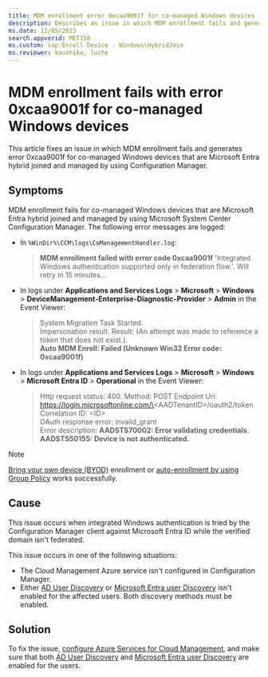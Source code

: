 ```yaml
---
title: MDM enrollment error 0xcaa9001f for co-managed Windows devices
description: Describes an issue in which MDM enrollment fails and generates error 0xcaa9001f for co-managed Windows devices that are Microsoft Entra hybrid joined and managed by using Configuration Manager.
ms.date: 12/05/2023
search.appverid: MET150
ms.custom: sap:Enroll Device - Windows\HybridJoin
ms.reviewer: kaushika, luche
---
```

# MDM enrollment fails with error 0xcaa9001f for co-managed Windows devices

This article fixes an issue in which MDM enrollment fails and generates error 0xcaa9001f for co-managed Windows devices that are Microsoft Entra hybrid joined and managed by using Configuration Manager.

## Symptoms

MDM enrollment fails for co-managed Windows devices that are Microsoft Entra hybrid joined and managed by using Microsoft System Center Configuration Manager. The following error messages are logged:

- In `%WinDir%\CCM\logs\CoManagementHandler.log`:

  > **MDM enrollment failed with error code 0xcaa9001f** 'Integrated Windows authentication supported only in federation flow.'. Will retry in 15 minutes...

- In logs under **Applications and Services Logs** > **Microsoft** > **Windows** > **DeviceManagement-Enterprise-Diagnostic-Provider** > **Admin** in the Event Viewer:

  > System Migration Task Started.  
  > Impersonation result. Result: (An attempt was made to reference a token that does not exist.).  
  > **Auto MDM Enroll: Failed (Unknown Win32 Error code: 0xcaa9001f)**

- In logs under **Applications and Services Logs** > **Microsoft** > **Windows** > **Microsoft Entra ID** > **Operational** in the Event Viewer:

  > Http request status: 400. Method: POST Endpoint Uri: https://login.microsoftonline.com/\<AADTenantID\>/oauth2/token Correlation ID: \<ID\>  
  > OAuth response error: invalid_grant  
  > Error description: **AADSTS70002: Error validating credentials. AADSTS50155: Device is not authenticated.**

> [!NOTE]
> [Bring your own device (BYOD)](/mem/intune/user-help/enroll-windows-10-device) enrollment or [auto-enrollment by using Group Policy](/windows/client-management/mdm/enroll-a-windows-10-device-automatically-using-group-policy) works successfully.

## Cause

This issue occurs when integrated Windows authentication is tried by the Configuration Manager client against Microsoft Entra ID while the verified domain isn't federated.

This issue occurs in one of the following situations:

- The Cloud Management Azure service isn't configured in Configuration Manager.
- Either [AD User Discovery](/mem/configmgr/core/servers/deploy/configure/configure-discovery-methods#BKMK_ConfigADDiscGeneral) or [Microsoft Entra user Discovery](/mem/configmgr/core/servers/deploy/configure/configure-discovery-methods#azureaadisc) isn't enabled for the affected users. Both discovery methods must be enabled.

## Solution

To fix the issue, [configure Azure Services for Cloud Management](/mem/configmgr/core/servers/deploy/configure/azure-services-wizard), and make sure that both [AD User Discovery](/mem/configmgr/core/servers/deploy/configure/configure-discovery-methods#BKMK_ConfigADDiscGeneral) and [Microsoft Entra user Discovery](/mem/configmgr/core/servers/deploy/configure/configure-discovery-methods#azureaadisc) are enabled for the users.
